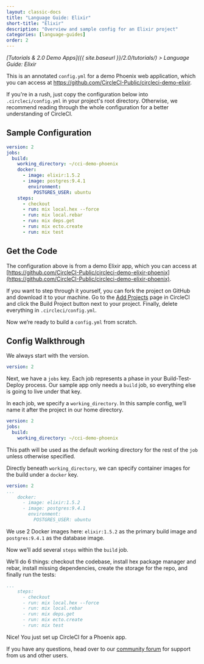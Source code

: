 ```yaml
---
layout: classic-docs
title: "Language Guide: Elixir"
short-title: "Elixir"
description: "Overview and sample config for an Elixir project"
categories: [language-guides]
order: 2
---
```


*[Tutorials & 2.0 Demo Apps]({{ site.baseurl }}/2.0/tutorials/) > Language Guide: Elixir*

This is an annotated `config.yml` for a demo Phoenix web application, which you can access at <https://github.com/CircleCI-Public/circleci-demo-elixir>.

If you're in a rush, just copy the configuration below into `.circleci/config.yml` in your project's root directory. Otherwise, we recommend reading through the whole configuration for a better understanding of CircleCI.

## Sample Configuration

```YAML
version: 2
jobs:
  build:
    working_directory: ~/cci-demo-phoenix
    docker:
      - image: elixir:1.5.2
      - image: postgres:9.4.1
        environment:
          POSTGRES_USER: ubuntu
    steps:
      - checkout
      - run: mix local.hex --force
      - run: mix local.rebar
      - run: mix deps.get
      - run: mix ecto.create
      - run: mix test
```

## Get the Code
The configuration above is from a demo Elixir app, which you can access at [https://github.com/CircleCI-Public/circleci-demo-elixir-phoenix](https://github.com/CircleCI-Public/circleci-demo-elixir-phoenix).

If you want to step through it yourself, you can fork the project on GitHub and download it to your machine. Go to the [Add Projects](https://circleci.com/add-projects) page in CircleCI and click the Build Project button next to your project. Finally, delete everything in `.circleci/config.yml`.

Now we’re ready to build a `config.yml` from scratch.

## Config Walkthrough

We always start with the version.

```YAML
version: 2
```

Next, we have a `jobs` key. Each job represents a phase in your Build-Test-Deploy process. Our sample app only needs a `build` job, so everything else is going to live under that key.

In each job, we specify a `working_directory`. In this sample config, we’ll name it after the project in our home directory.

```YAML
version: 2
jobs:
  build:
    working_directory: ~/cci-demo-phoenix
```

This path will be used as the default working directory for the rest of the `job` unless otherwise specified.

Directly beneath `working_directory`, we can specify container images for the build under a `docker` key.

```YAML
version: 2
...
    docker:
      - image: elixir:1.5.2
      - image: postgres:9.4.1
        environment:
          POSTGRES_USER: ubuntu
```

We use 2 Docker images here: `elixir:1.5.2` as the primary build image and `postgres:9.4.1` as the database image.

Now we’ll add several `steps` within the `build` job.

We’ll do 6 things: checkout the codebase, install hex package manager and rebar, install missing dependencies, create the storage for the repo, and finally run the tests:

```YAML
...
    steps:
      - checkout
      - run: mix local.hex --force
      - run: mix local.rebar
      - run: mix deps.get
      - run: mix ecto.create
      - run: mix test
```

Nice! You just set up CircleCI for a Phoenix app.

If you have any questions, head over to our [community forum](https://discuss.circleci.com/) for support from us and other users.
